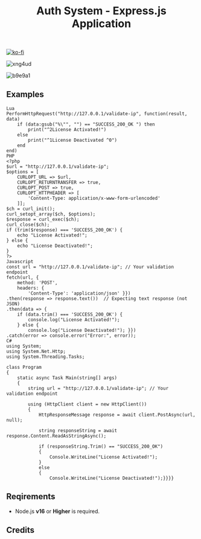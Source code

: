 <br>
<p align="center">
	<h1 align="center">
		Auth System - Express.js Application
	</h1>
<br/>

[![ko-fi](https://ko-fi.com/img/githubbutton_sm.svg)](https://ko-fi.com/T6T01APGOO)

![xng4ud](https://github.com/user-attachments/assets/d246c09f-2c1f-4707-82f7-664631ab1136)

![b9e9a1](https://github.com/user-attachments/assets/b40920d5-62ee-47a1-9bb7-e220632088e4)

## Examples

```
Lua
PerformHttpRequest("http://127.0.0.1/validate-ip", function(result, data)
    if (data:gsub("%\"", "") == "SUCCESS_200_OK ") then 
        print("^2License Activated!")
    else
        print("^1License Deactivated ^0")
    end
end)
PHP
<?php
$url = "http://127.0.0.1/validate-ip"; 
$options = [
    CURLOPT_URL => $url,
    CURLOPT_RETURNTRANSFER => true,
    CURLOPT_POST => true,
    CURLOPT_HTTPHEADER => [
        'Content-Type: application/x-www-form-urlencoded'
    ]];
$ch = curl_init();
curl_setopt_array($ch, $options);
$response = curl_exec($ch);
curl_close($ch);
if (trim($response) === 'SUCCESS_200_OK') {
    echo "License Activated!";
} else {
    echo "License Deactivated!";
}
?>
Javascript
const url = "http://127.0.0.1/validate-ip"; // Your validation endpoint
fetch(url, {
    method: 'POST',
    headers: {
        'Content-Type': 'application/json' }})
.then(response => response.text())  // Expecting text response (not JSON)
.then(data => {
    if (data.trim() === 'SUCCESS_200_OK') {
        console.log("License Activated!");
    } else {
        console.log("License Deactivated!"); }})
.catch(error => console.error("Error:", error));
C#
using System;
using System.Net.Http;
using System.Threading.Tasks;

class Program
{
    static async Task Main(string[] args)
    {
        string url = "http://127.0.0.1/validate-ip"; // Your validation endpoint

        using (HttpClient client = new HttpClient())
        {
            HttpResponseMessage response = await client.PostAsync(url, null);

            string responseString = await response.Content.ReadAsStringAsync();

            if (responseString.Trim() == "SUCCESS_200_OK")
            {
                Console.WriteLine("License Activated!");
            }
            else
            {
                Console.WriteLine("License Deactivated!");}}}}
```
## Reqirements

- Node.js **v16** or **Higher** is required.


## Credits 

